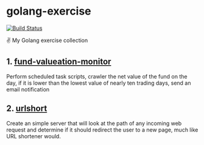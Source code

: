 # golang-exercise

[![Build Status](https://travis-ci.org/Colafornia/golang-exercise.svg?branch=master)](https://travis-ci.org/Colafornia/golang-exercise)

✌️ My Golang exercise collection

## 1. [fund-valueation-monitor](https://github.com/Colafornia/golang-exercise/tree/master/fund-valueation-monitor)

Perform scheduled task scripts, crawler the net value of the fund on the day, if it is lower than the lowest value of nearly ten trading days, send an email notification

## 2. [urlshort](https://github.com/Colafornia/golang-exercise/tree/master/urlshort)

Create an simple server that will look at the path of any incoming web request and determine if it should redirect the user to a new page, much like URL shortener would.

